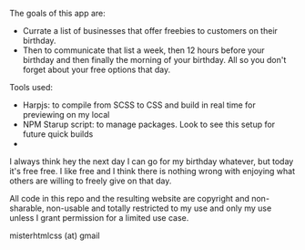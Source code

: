 The goals of this app are:

+ Currate a list of businesses that offer freebies to customers on their birthday.
+ Then to communicate that list a week, then 12 hours before your birthday and then finally the morning of your birthday. All so you don't forget about your free options that day.

Tools used:
+ Harpjs: to compile from SCSS to CSS and build in real time for previewing on my local
+ NPM Starup script: to manage packages. Look to see this setup for future quick builds
+ 

I always think hey the next day I can go for my birthday whatever, but today it's free free. I like free and I think there is nothing wrong with enjoying what others are willing to freely give on that day.

All code in this repo and the resulting website are copyright and non-sharable, non-usable and totally restricted to my use and only my use unless I grant permission for a limited use case.

misterhtmlcss (at) gmail 
